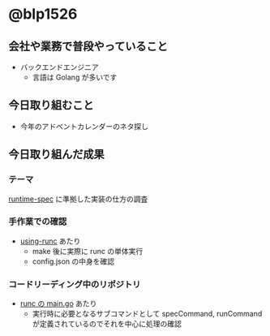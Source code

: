 # @blp1526

## 会社や業務で普段やっていること

* バックエンドエンジニア
  * 言語は Golang が多いです

## 今日取り組むこと

* 今年のアドベントカレンダーのネタ探し

## 今日取り組んだ成果

### テーマ

[runtime-spec](https://github.com/opencontainers/runtime-spec) に準拠した実装の仕方の調査

### 手作業での確認

* [using-runc](https://github.com/opencontainers/runc/blob/079817cc26ec5292ac375bb9f47f373d33574949/README.md#using-runc) あたり
  * make 後に実際に runc の単体実行
  * config.json の中身を確認

### コードリーディング中のリポジトリ

* [runc の main.go](https://github.com/opencontainers/runc/blob/079817cc26ec5292ac375bb9f47f373d33574949/main.go) あたり
  * 実行時に必要となるサブコマンドとして specCommand, runCommand が定義されているのでそれを中心に処理の確認
